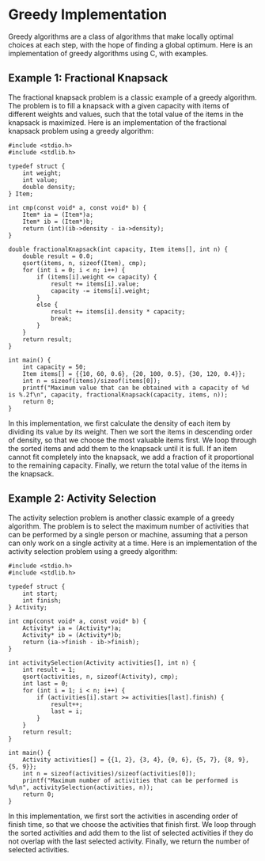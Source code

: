 # Greedy Implementation

Greedy algorithms are a class of algorithms that make locally optimal choices at each step, with the hope of finding a global optimum. Here is an implementation of greedy algorithms using C, with examples.

## Example 1: Fractional Knapsack
The fractional knapsack problem is a classic example of a greedy algorithm. The problem is to fill a knapsack with a given capacity with items of different weights and values, such that the total value of the items in the knapsack is maximized. Here is an implementation of the fractional knapsack problem using a greedy algorithm:

```
#include <stdio.h>
#include <stdlib.h>

typedef struct {
    int weight;
    int value;
    double density;
} Item;

int cmp(const void* a, const void* b) {
    Item* ia = (Item*)a;
    Item* ib = (Item*)b;
    return (int)(ib->density - ia->density);
}

double fractionalKnapsack(int capacity, Item items[], int n) {
    double result = 0.0;
    qsort(items, n, sizeof(Item), cmp);
    for (int i = 0; i < n; i++) {
        if (items[i].weight <= capacity) {
            result += items[i].value;
            capacity -= items[i].weight;
        }
        else {
            result += items[i].density * capacity;
            break;
        }
    }
    return result;
}

int main() {
    int capacity = 50;
    Item items[] = {{10, 60, 0.6}, {20, 100, 0.5}, {30, 120, 0.4}};
    int n = sizeof(items)/sizeof(items[0]);
    printf("Maximum value that can be obtained with a capacity of %d is %.2f\n", capacity, fractionalKnapsack(capacity, items, n));
    return 0;
}

```

In this implementation, we first calculate the density of each item by dividing its value by its weight. Then we sort the items in descending order of density, so that we choose the most valuable items first. We loop through the sorted items and add them to the knapsack until it is full. If an item cannot fit completely into the knapsack, we add a fraction of it proportional to the remaining capacity. Finally, we return the total value of the items in the knapsack.

## Example 2: Activity Selection

The activity selection problem is another classic example of a greedy algorithm. The problem is to select the maximum number of activities that can be performed by a single person or machine, assuming that a person can only work on a single activity at a time. Here is an implementation of the activity selection problem using a greedy algorithm:

```
#include <stdio.h>
#include <stdlib.h>

typedef struct {
    int start;
    int finish;
} Activity;

int cmp(const void* a, const void* b) {
    Activity* ia = (Activity*)a;
    Activity* ib = (Activity*)b;
    return (ia->finish - ib->finish);
}

int activitySelection(Activity activities[], int n) {
    int result = 1;
    qsort(activities, n, sizeof(Activity), cmp);
    int last = 0;
    for (int i = 1; i < n; i++) {
        if (activities[i].start >= activities[last].finish) {
            result++;
            last = i;
        }
    }
    return result;
}

int main() {
    Activity activities[] = {{1, 2}, {3, 4}, {0, 6}, {5, 7}, {8, 9}, {5, 9}};
    int n = sizeof(activities)/sizeof(activities[0]);
    printf("Maximum number of activities that can be performed is %d\n", activitySelection(activities, n));
    return 0;
}

```

In this implementation, we first sort the activities in ascending order of finish time, so that we choose the activities that finish first. We loop through the sorted activities and add them to the list of selected activities if they do not overlap with the last selected activity. Finally, we return the number of selected activities.
